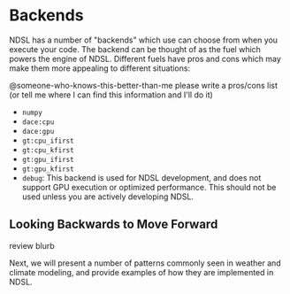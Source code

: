 # Backends

NDSL has a number of "backends" which use can choose from when you execute your code.
The backend can be thought of as the fuel which powers the engine of NDSL. Different fuels
have pros and cons which may make them more appealing to different situations:

@someone-who-knows-this-better-than-me please write a pros/cons list (or tell me where I can find
this information and I'll do it)

- `numpy`
- `dace:cpu`
- `dace:gpu`
- `gt:cpu_ifirst`
- `gt:cpu_kfirst`
- `gt:gpu_ifirst`
- `gt:gpu_kfirst`
- `debug`: This backend is used for NDSL development, and does not support GPU execution or
optimized performance. This should not be used unless you are actively developing NDSL.

## Looking Backwards to Move Forward

review blurb

Next, we will present a number of patterns commonly seen in weather and climate modeling,
and provide examples of how they are implemented in NDSL.
